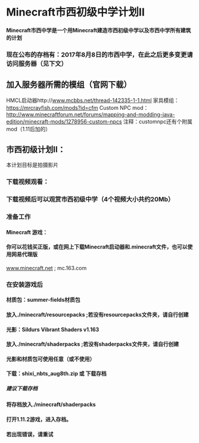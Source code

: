 # Minecraft市西初级中学计划II
#### Minecraft市西中学是一个用Minecraft建造市西初级中学以及市西中学所有建筑的计划
### 现在公布的存档有：2017年8月8日的市西中学，在此之后更多变更请访问服务器（见下文）
## 加入服务器所需的模组（官网下载）
HMCL启动器http://www.mcbbs.net/thread-142335-1-1.html
家具模组： https://mrcrayfish.com/mods?id=cfm
Custom NPC mod：http://www.minecraftforum.net/forums/mapping-and-modding-java-edition/minecraft-mods/1278956-custom-npcs
注释：customnpc还有个附属mod（1.11后加的）
## 市西初级计划II：
本计划目标是拍摄影片
### 下载视频观看：
### 下载视频后可以观赏市西初级中学（4个视频大小共约20Mb）
### 准备工作
#### Minecraft 游戏：
#### 你可以花钱买正版，或在网上下载Minecraft启动器和.minecraft文件，也可以使用网易代理版
www.minecraft.net ; mc.163.com
### 在安装游戏后
#### 材质包：summer-fields材质包
#### 放入./minecraft/resourcepacks ;若没有resourcepacks文件夹，请自行创建
#### 光影：Sildurs Vibrant Shaders v1.163
#### 放入./minecraft/shaderpacks ;若没有shaderpacks文件夹，请自行创建
#### 光影和材质包可使用任意（或不使用）
#### 下载：shixi_nbts_aug8th.zip 或 下载存档
##### 建议下载存档
#### 将存档放入./minecraft/shaderpacks
#### 打开1.11.2游戏，进入存档。
#### 若出现错误，请重试
